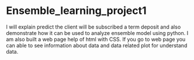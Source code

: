 # Ensemble_learning_project1
I will explain predict the client will be subscribed a term deposit and also demonstrate how it can be used to analyze ensemble model using python. I am also built a web page help of html with CSS. If you go to web page you can able to see information about data and data related plot for understand data.
